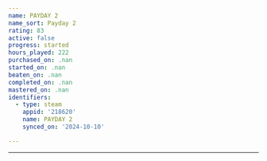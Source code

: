 ```yaml
---
name: PAYDAY 2
name_sort: Payday 2
rating: 83
active: false
progress: started
hours_played: 222
purchased_on: .nan
started_on: .nan
beaten_on: .nan
completed_on: .nan
mastered_on: .nan
identifiers:
  - type: steam
    appid: '218620'
    name: PAYDAY 2
    synced_on: '2024-10-10'

---
```

---
